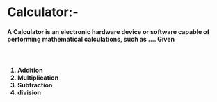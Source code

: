 # Calculator:- 
<h4>A Calculator is an electronic hardware device or software capable of performing mathematical calculations, such as .... Given</h4>
<br>
<h4>
<ol>
  <li>Addition</li>
  <li>Multiplication</li>
  <li>Subtraction</li>
  <li>division</li>
  
</ol>
</h4>
